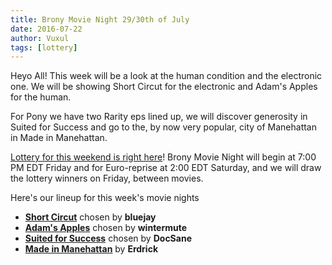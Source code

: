 ```yaml
---
title: Brony Movie Night 29/30th of July
date: 2016-07-22
author: Vuxul
tags: [lottery]
---
```


Heyo All! This week will be a look at the human condition and the electronic one. We will be showing Short Circut for the electronic and Adam's Apples for the human. 

For Pony we have two Rarity eps lined up, we will discover generosity in Suited for Success and go to the, by now very popular, city of Manehattan in Made in Manehattan.

[Lottery for this weekend is right here][lotto]! Brony Movie Night will begin at 7:00 PM EDT Friday and for Euro-reprise at 2:00 EDT Saturday, and we will draw the lottery winners on Friday, between movies.

Here's our lineup for this week's movie nights

 - **[Short Circut][m1]** chosen by **bluejay**
 - **[Adam's Apples][m2]** chosen by **wintermute**
 - **[Suited for Success][p1]** chosen by **DocSane**
 - **[Made in Manehattan][p2]** by **Erdrick**

[m1]: http://www.imdb.com/title/tt0091949/
[m2]: http://www.imdb.com/title/tt0418455/
[p1]: http://www.imdb.com/title/tt1836489/
[p2]: http://www.imdb.com/title/tt4534332/
[lotto]: https://bronystate.typeform.com/to/bQsXP0
